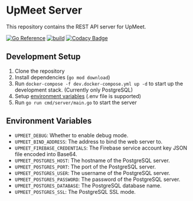# UpMeet Server

This repository contains the REST API server for UpMeet.

[![Go Reference](https://pkg.go.dev/badge/github.com/UpMeetApp/server.svg)](https://pkg.go.dev/github.com/UpMeetApp/server)
[![build](https://github.com/UpMeetApp/server/actions/workflows/go.yml/badge.svg)](https://github.com/UpMeetApp/server/actions/workflows/build.yml)
[![Codacy Badge](https://app.codacy.com/project/badge/Grade/24916d5be28b4c378ef207d1a0a48019)](https://www.codacy.com/gh/UpMeetApp/server/dashboard?utm_source=github.com&amp;utm_medium=referral&amp;utm_content=UpMeetApp/server&amp;utm_campaign=Badge_Grade)

## Development Setup

1. Clone the repository
2. Install dependencies (`go mod download`)
3. Run `docker-compose -f dev.docker-compose.yml up -d` to start up the development stack. (Currently only PostgreSQL)
4. Setup [environment variables](#environment-variables) (.env file is supported)
5. Run `go run cmd/server/main.go` to start the server

## Environment Variables

- `UPMEET_DEBUG`: Whether to enable debug mode.
- `UPMEET_BIND_ADDRESS`: The address to bind the web server to.
- `UPMEET_FIREBASE_CREDENTIALS`: The Firebase service account key JSON file encoded into Base64.
- `UPMEET_POSTGRES_HOST`: The hostname of the PostgreSQL server.
- `UPMEET_POSTGRES_PORT`: The port of the PostgreSQL server.
- `UPMEET_POSTGRES_USER`: The username of the PostgreSQL server.
- `UPMEET_POSTGRES_PASSWORD`: The password of the PostgreSQL server.
- `UPMEET_POSTGRES_DATABASE`: The PostgreSQL database name.
- `UPMEET_POSTGRES_SSL`: The PostgreSQL SSL mode.